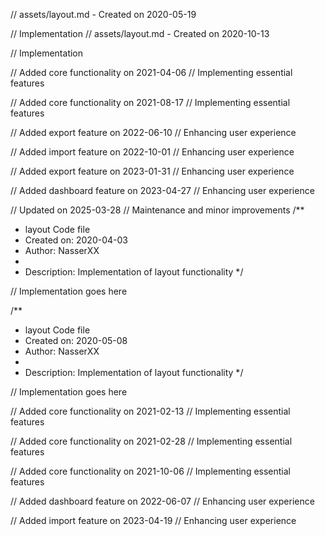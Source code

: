 // assets/layout.md - Created on 2020-05-19

// Implementation
// assets/layout.md - Created on 2020-10-13

// Implementation

// Added core functionality on 2021-04-06
// Implementing essential features

// Added core functionality on 2021-08-17
// Implementing essential features

// Added export feature on 2022-06-10
// Enhancing user experience

// Added import feature on 2022-10-01
// Enhancing user experience

// Added export feature on 2023-01-31
// Enhancing user experience

// Added dashboard feature on 2023-04-27
// Enhancing user experience

// Updated on 2025-03-28
// Maintenance and minor improvements
/**
 * layout Code file
 * Created on: 2020-04-03
 * Author: NasserXX
 *
 * Description: Implementation of layout functionality
 */
 
// Implementation goes here

/**
 * layout Code file
 * Created on: 2020-05-08
 * Author: NasserXX
 *
 * Description: Implementation of layout functionality
 */
 
// Implementation goes here


// Added core functionality on 2021-02-13
// Implementing essential features

// Added core functionality on 2021-02-28
// Implementing essential features

// Added core functionality on 2021-10-06
// Implementing essential features

// Added dashboard feature on 2022-06-07
// Enhancing user experience

// Added import feature on 2023-04-19
// Enhancing user experience
